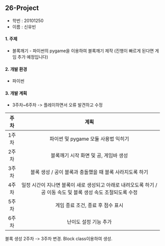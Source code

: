 ## 26-Project

* 학번 : 20101250
* 이름 : 신유빈

#### 1. 주제  
  * 블록깨기 - 파이썬의 pygame을 이용하여 블록깨기 제작 (진행이 빠르게 된다면 게임 추가 예정입니다)

#### 2. 개발 환경  
  * 파이썬  

#### 3. 개발 계획  
  * 3주차~6주차 -> 플레이하면서 오류 발견하고 수정  
  
  |  주차  |  계획  |
  | :-----: | :-----: |
  | 1주차 | 파이썬 및 pygame 모듈 사용법 익히기 |
  | 2주차 | 블록깨기 시작 화면 및 공, 게임바 생성 |
  | 3주차 | 블록 생성 / 공이 블록과 충돌했을 때 블록 사라지도록 하기 |
  | 4주차 | 일정 시간이 지나면 블록이 새로 생성되고 아래로 내려오도록 하기 / 공 이동 속도 및 블록 생성 속도 조절되도록 수정 |
  | 5주차 | 게임 종료 조건, 종료 후 점수 표시 |
  | 6주차 | 난이도 설정 기능 추가 |  

블록 생성 2주차 -> 3주차 변경. Block class이용하여 생성.
